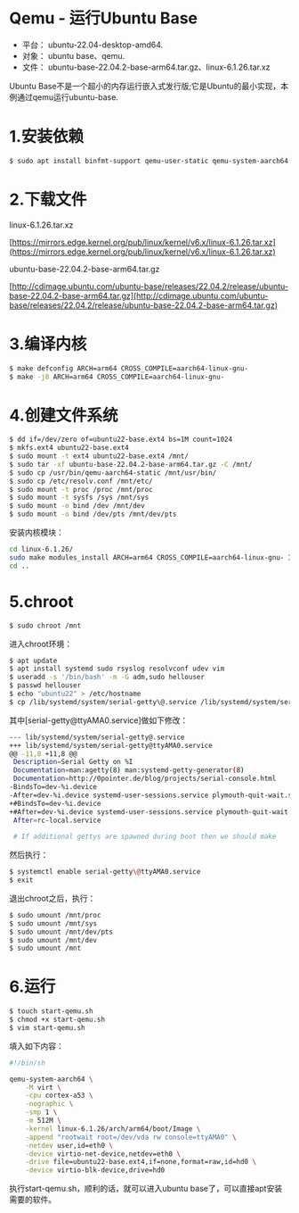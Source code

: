 
# Qemu - 运行Ubuntu Base

- 平台： ubuntu-22.04-desktop-amd64.
- 对象： ubuntu base、qemu.
- 文件： ubuntu-base-22.04.2-base-arm64.tar.gz、linux-6.1.26.tar.xz

Ubuntu Base不是一个超小的内存运行嵌入式发行版;它是Ubuntu的最小实现，本例通过qemu运行ubuntu-base.


# 1.安装依赖

```bash
$ sudo apt install binfmt-support qemu-user-static qemu-system-aarch64 gcc-aarch64-linux-gnu
```


# 2.下载文件

linux-6.1.26.tar.xz

[https://mirrors.edge.kernel.org/pub/linux/kernel/v6.x/linux-6.1.26.tar.xz](https://mirrors.edge.kernel.org/pub/linux/kernel/v6.x/linux-6.1.26.tar.xz)

ubuntu-base-22.04.2-base-arm64.tar.gz

[http://cdimage.ubuntu.com/ubuntu-base/releases/22.04.2/release/ubuntu-base-22.04.2-base-arm64.tar.gz](http://cdimage.ubuntu.com/ubuntu-base/releases/22.04.2/release/ubuntu-base-22.04.2-base-arm64.tar.gz)


# 3.编译内核

```bash
$ make defconfig ARCH=arm64 CROSS_COMPILE=aarch64-linux-gnu-
$ make -j8 ARCH=arm64 CROSS_COMPILE=aarch64-linux-gnu-
```


# 4.创建文件系统

```bash
$ dd if=/dev/zero of=ubuntu22-base.ext4 bs=1M count=1024
$ mkfs.ext4 ubuntu22-base.ext4
$ sudo mount -t ext4 ubuntu22-base.ext4 /mnt/
$ sudo tar -xf ubuntu-base-22.04.2-base-arm64.tar.gz -C /mnt/
$ sudo cp /usr/bin/qemu-aarch64-static /mnt/usr/bin/
$ sudo cp /etc/resolv.conf /mnt/etc/
$ sudo mount -t proc /proc /mnt/proc
$ sudo mount -t sysfs /sys /mnt/sys
$ sudo mount -o bind /dev /mnt/dev
$ sudo mount -o bind /dev/pts /mnt/dev/pts
```

安装内核模块：

```bash
cd linux-6.1.26/
sudo make modules_install ARCH=arm64 CROSS_COMPILE=aarch64-linux-gnu- INSTALL_MOD_PATH=/mnt
cd ..
```


# 5.chroot

```bash
$ sudo chroot /mnt
```

进入chroot环境：

```bash
$ apt update
$ apt install systemd sudo rsyslog resolvconf udev vim
$ useradd -s '/bin/bash' -m -G adm,sudo hellouser
$ passwd hellouser
$ echo "ubuntu22" > /etc/hostname
$ cp /lib/systemd/system/serial-getty\@.service /lib/systemd/system/serial-getty\@ttyAMA0.service
```

其中[serial-getty\@ttyAMA0.service]做如下修改：

```bash
--- lib/systemd/system/serial-getty@.service
+++ lib/systemd/system/serial-getty@ttyAMA0.service
@@ -11,8 +11,8 @@
 Description=Serial Getty on %I
 Documentation=man:agetty(8) man:systemd-getty-generator(8)
 Documentation=http://0pointer.de/blog/projects/serial-console.html
-BindsTo=dev-%i.device
-After=dev-%i.device systemd-user-sessions.service plymouth-quit-wait.service getty-pre.target
+#BindsTo=dev-%i.device
+#After=dev-%i.device systemd-user-sessions.service plymouth-quit-wait.service getty-pre.target
 After=rc-local.service
 
 # If additional gettys are spawned during boot then we should make
```

然后执行：

```bash
$ systemctl enable serial-getty\@ttyAMA0.service
$ exit
```

退出chroot之后，执行：

```bash
$ sudo umount /mnt/proc
$ sudo umount /mnt/sys
$ sudo umount /mnt/dev/pts
$ sudo umount /mnt/dev
$ sudo umount /mnt
```


# 6.运行

```bash
$ touch start-qemu.sh
$ chmod +x start-qemu.sh
$ vim start-qemu.sh
```

填入如下内容：

```bash
#!/bin/sh

qemu-system-aarch64 \
    -M virt \
    -cpu cortex-a53 \
    -nographic \
    -smp 1 \
    -m 512M \
    -kernel linux-6.1.26/arch/arm64/boot/Image \
    -append "rootwait root=/dev/vda rw console=ttyAMA0" \
    -netdev user,id=eth0 \
    -device virtio-net-device,netdev=eth0 \
    -drive file=ubuntu22-base.ext4,if=none,format=raw,id=hd0 \
    -device virtio-blk-device,drive=hd0
```

执行start-qemu.sh，顺利的话，就可以进入ubuntu base了，可以直接apt安装需要的软件。
